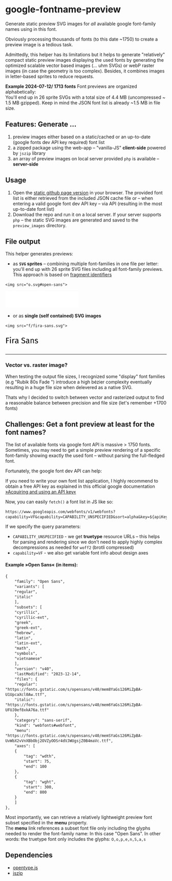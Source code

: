 # google-fontname-preview
Generate static preview SVG images for *all* available google font-family names using in this font.   

Obviously processing thousands of fonts (to this date ~1750) to create a preview image is a tedious task.  

Admittedly, this helper has its limitations but it helps to generate "relatively" compact static preview images displaying the used fonts by generating the optimized scalable vector based images (... uhm SVGs) or webP raster images (in case the geometry is too complex). Besides, it combines images in letter-based sprites to reduce requests.

**Example 2024-07-12/ 1713 fonts**
Font previews are organized alphabetically:   
You'll end up in 26 sprite SVGs with a total size of 4.4 MB (uncompressed ~ 1.5 MB gzipped).
Keep in mind the JSON font list is already ~1.5 MB in file size.

## Features: Generate ...
1. preview images either based on a static/cached or an up-to-date (google fonts dev API key required) font list
2. a zipped package using the web-app – "vanilla-JS" **client-side** powered by `jszip` library
3. an array of preview images on local server provided `php` is available – **server-side**

## Usage
1. Open the [static github page version](https://herrstrietzel.github.io/google-fontname-preview/) in your browser. The provided font list is either retrieved from the included JSON cache file or – when entering a valid google font dev API key – via API (resulting in the most up-to-date font list)
2. Download the repo and run it on a local server. If your server supports `php` – the static SVG images are generated and saved to the `preview_images` directory.


## File output
This helper generates previews:    
* as **`SVG` sprites** – combining multiple font-families in one file per letter: you'll end up with 26 sprite SVG files including all font-family previews. This approach is based on [fragment identifiers](https://css-tricks.com/svg-fragment-identifiers-work/)   


``` 
<img src="o.svg#open-sans">
```
<img src="preview_images/sprites/o.svg#open-sans" alt="open sans" height="50" >

* or as **single (self contained) SVG images**  

``` 
<img src="f/fira-sans.svg">
```
<img src="preview_images/img/f/fira-sans.svg" alt="fira sans" height="50" >

<hr>

### Vector vs. raster image?
When testing the output file sizes, I recognized some "display" font families (e.g "Rubik 80s Fade
") introduce a high bézier complexity eventually resulting in a huge file size when delevered as a native SVG. 

Thats why I decided to switch between vector and rasterized output to find a reasonable balance between  precision and file size (let's remember +1700 fonts)



## Challenges: Get a font preview at least for the font names?  

The list of available fonts via google font API is massive > 1750 fonts.  
Sometimes, you may need to get a simple preview rendering of a specific font-family showing exactly the used font – without parsing the full-fledged font.  

Fortunately, the google font dev API can help:   

If you need to write your own font list application, I highly recommend to obtain a free API key as explained in this official google documentation  [»Acquiring and using an API key«](https://developers.google.com/fonts/docs/developer_api#APIKey)

Now, you can easily `fetch()` a font list in JS like so:   

```
https://www.googleapis.com/webfonts/v1/webfonts?capability=VF&capability=CAPABILITY_UNSPECIFIED&sort=alpha&key=${apiKey}`
```

If we specify the query parameters:  

* `CAPABILITY_UNSPECIFIED` - we get **truetype** resource URLs – this helps for parsing and rendering since we don't need to apply highly complex decompressions as needed for `woff2` (brotli compressed)  
* `capability=VF` - we also get variable font info about design axes




#### Example »Open Sans« (in items): 

```
{
    "family": "Open Sans",
    "variants": [
    "regular",
    "italic"
    ],
    "subsets": [
    "cyrillic",
    "cyrillic-ext",
    "greek",
    "greek-ext",
    "hebrew",
    "latin",
    "latin-ext",
    "math",
    "symbols",
    "vietnamese"
    ],
    "version": "v40",
    "lastModified": "2023-12-14",
    "files": {
    "regular": "https://fonts.gstatic.com/s/opensans/v40/mem8YaGs126MiZpBA-U1UpcaXcl0Aw.ttf",
    "italic": "https://fonts.gstatic.com/s/opensans/v40/mem6YaGs126MiZpBA-UFUJ0ef8xkA76a.ttf"
    },
    "category": "sans-serif",
    "kind": "webfonts#webfont",
    "menu": "https://fonts.gstatic.com/s/opensans/v40/memSYaGs126MiZpBA-UvWbX2vVnXBbObj2OVZyOOSr4dVJWUgsjZ0B4maVc.ttf",
    "axes": [
    {
        "tag": "wdth",
        "start": 75,
        "end": 100
    },
    {
        "tag": "wght",
        "start": 300,
        "end": 800
    }
    ]
},
```

Most importantly, we can retrieve a relatively lightweight preview  font subset specified in the **menu** property.  
The **menu** link references a subset font file only including the glyphs needed to render the font-family name: In this case "Open Sans". In other words: the truetype font only includes the glyphs: `O,o,p,e,n,S,a,s`


## Dependencies
* [opentype.js](https://github.com/opentypejs/opentype.js)
* [jszip](https://github.com/Stuk/jszip)
